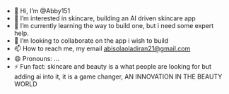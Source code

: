 - 👋 Hi, I’m @Abby151
- 👀 I’m interested in skincare, building an AI driven skincare app
- 🌱 I’m currently learning the way to build one, but i need some expert help.
- 💞️ I’m looking to collaborate on the app i wish to build
- 📫 How to reach me, my email abisolaoladiran21@gmail.com
- 😄 Pronouns: ...
- ⚡ Fun fact: skincare and beauty is a what people are looking for but adding ai into it, it is a game changer, AN INNOVATION IN THE BEAUTY WORLD

<!---
Abby151/Abby151 is a ✨ special ✨ repository because its `README.md` (this file) appears on your GitHub profile.
You can click the Preview link to take a look at your changes.
--->

